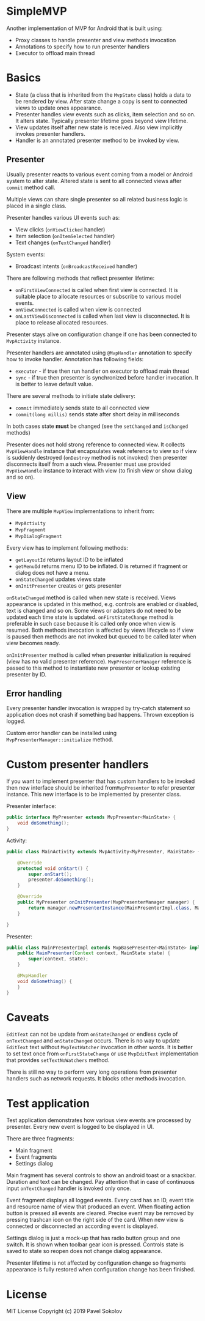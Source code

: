# SimpleMVP
Another implementation of MVP for Android that is built using:

* Proxy classes to handle presenter and view methods invocation
* Annotations to specify how to run presenter handlers
* Executor to offload main thread

# Basics

* State (a class that is inherited from the `MvpState` class) holds a data to be rendered by view. After state change a copy is sent to connected views to update ones appearance.
* Presenter handles view events such as clicks, item selection and so on. It alters state. Typically presenter lifetime goes beyond view lifetime.
* View updates itself after new state is received. Also view implicitly invokes presenter handlers.
* Handler is an annotated presenter method to be invoked by view.

## Presenter

Usually presenter reacts to various event coming from a model or Android system to alter state. Altered state is sent to all connected views after `commit` method call.

Multiple views can share single presenter so all related business logic is placed in a single class.

Presenter handles various UI events such as:

* View clicks (`onViewClicked` handler)
* Item selection (`onItemSelected` handler)
* Text changes (`onTextChanged` handler)

System events:

* Broadcast intents (`onBroadcastReceived` handler)

There are following methods that reflect presenter lifetime:

* `onFirstViewConnected` is called when first view is connected. It is suitable place to allocate resources or subscribe to various model events.
* `onViewConnected` is called when view is connected 
* `onLastViewDisconnected` is called when last view is disconnected. It is place to release allocated resources.

Presenter stays alive on configuration change if one has been connected to `MvpActivity` instance.

Presenter handlers are annotated using `@MvpHandler` annotation to specify how to invoke handler. Annotation has following fields:

* `executor` - if true then run handler on executor to offload main thread
* `sync` - if true then presenter is synchronized before handler invocation. It is better to leave default value.

There are several methods to initiate state delivery:

* `commit` immediately sends state to all connected view
* `commit(long millis)` sends state after short delay in milliseconds

In both cases state **must** be changed (see the `setChanged` and `isChanged` methods)

Presenter does not hold strong reference to connected view. It collects `MvpViewHandle` instance that encapsulates weak reference to view so if view is suddenly destroyed (`onDestroy` method is not invoked) then presenter disconnects itself from a such view. Presenter must use provided `MvpViewHandle` instance to interact with view (to finish view or show dialog and so on).

## View

There are multiple `MvpView` implementations to inherit from:

* `MvpActivity`
* `MvpFragment`
* `MvpDialogFragment`

Every view has to implement following methods:

* `getLayoutId` returns layout ID to be inflated
* `getMenuId` returns menu ID to be inflated. 0 is returned if fragment or dialog does not have a menu.
* `onStateChanged` updates views state
* `onInitPresenter` creates or gets presenter

`onStateChanged` method is called when new state is received. Views appearance is updated in this method, e.g. controls are enabled or disabled, text is changed and so on. Some views or adapters do not need to be updated each time state is updated. `onFirstStateChange` method is preferable in such case because it is called only once when view is resumed. Both methods invocation is affected by views lifecycle so if view is paused then methods are not invoked but queued to be called later when view becomes ready. 

`onInitPresenter` method is called when presenter initialization is required (view has no valid presenter reference). `MvpPresenterManager` reference is passed to this method to instantiate new presenter or lookup existing presenter by ID.

## Error handling

Every presenter handler invocation is wrapped by try-catch statement so application does not crash if something bad happens. Thrown exception is logged.

Custom error handler can be installed using `MvpPresenterManager::initialize` method.

# Custom presenter handlers

If you want to implement presenter that has custom handlers to be invoked then new interface should be inherited from`MvpPresenter` to refer presenter instance. This new interface is to be implemented by presenter class.

Presenter interface:

```java
public interface MyPresenter extends MvpPresenter<MainState> {
    void doSomething();
}
```

Activity:

```java
public class MainActivity extends MvpActivity<MyPresenter, MainState> {

    @Override
    protected void onStart() {
        super.onStart();
        presenter.doSomething();
    }

    @Override
    public MyPresenter onInitPresenter(MvpPresenterManager manager) {
        return manager.newPresenterInstance(MainPresenterImpl.class, MainState.class);
    }

}
```

Presenter:

```java
public class MainPresenterImpl extends MvpBasePresenter<MainState> implements MyPresenter {
    public MainPresenter(Context context, MainState state) {
        super(context, state);
    }

    @MvpHandler
    void doSomething() {
    }
}
```

# Caveats

`EditText` can not be update from `onStateChanged` or endless cycle of `onTextChanged` and `onStateChanged` occurs. There is no way to update `EditText` text without `MvpTextWatcher` invocation in other words. It is better to set text once from `onFirstStateChange` or use `MvpEditText` implementation that provides `setTextNoWatchers` method.    

There is still no way to perform very long operations from presenter handlers such as network requests. It blocks other methods invocation.  

# Test application

Test application demonstrates how various view events are processed by presenter. Every new event is logged to be displayed in UI.

There are three fragments:

* Main fragment
* Event fragments
* Settings dialog

Main fragment has several controls to show an android toast or a snackbar. Duration and text can be changed. Pay attention that in case of continuous input `onTextChanged` handler is invoked only once.

Event fragment displays all logged events. Every card has an ID, event title and resource name of view that produced an event. When floating action button is pressed all events are cleared. Precise event may be removed by pressing trashcan icon on the right side of the card. When new view is connected or disconnected an according event is displayed.

Settings dialog is just a mock-up that has radio button group and one switch. It is shown when toolbar gear icon is pressed. Controls state is saved to state so reopen does not change dialog appearance.

Presenter lifetime is not affected by configuration change so fragments appearance is fully restored when configuration change has been finished.

# License
MIT License
Copyright (c) 2019 Pavel Sokolov
